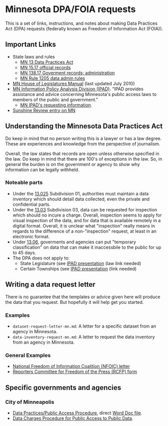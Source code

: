 # Minnesota DPA/FOIA requests

This is a set of links, instructions, and notes about making Data Practices Act (DPA) requests (federally known as Freedom of Information Act (FOIA)).

## Important Links

* State laws and rules
    * [MN 13 Data Practices Act](https://www.revisor.leg.state.mn.us/statutes/?id=13)
    * [MN 15.17 official records](https://www.revisor.mn.gov/statutes/?id=15.17)
    * [MN 138.17 Goverment records; administration](https://www.revisor.mn.gov/statutes/?id=138.17)
    * [MN Rule 1205 data admin rules](https://www.revisor.leg.state.mn.us/rules/?id=1205)
* [MN House of Legislatures Manual](http://www.house.leg.state.mn.us/hrd/pubs/dataprac.pdf) (last updated July 2010)
* [MN Information Policy Analysis Division (IPAD)](http://www.ipad.state.mn.us/).  "IPAD provides assistance and advice concerning Minnesota's public access laws to members of the public and government."
    * [MN IPAD's requesting information](http://www.ipad.state.mn.us/docs/datarequestmain.html).
* [Sunshine Review entry on MN](http://sunshinereview.org/index.php/Minnesota_Data_Practices_Act)

## Understanding the Minnesota Data Practices Act

Do keep in mind that no person writing this is a lawyer or has a law degree.  These are experiences and knowledge from the perspective of journalism.

Overall, the law states that records are open unless otherwise specified in the law.  Do keep in mind that there are 100's of exceptions in the law.  So, in general the burden is on the government or agency to show why information can be legally withheld.

### Noteable parts

* Under the [13.025](https://www.revisor.leg.state.mn.us/statutes/?id=13.025) Subdivision 01, authorities must maintain a data inventory which should detail data collected, even the private and confidential parts.
* Under the [13.03](https://www.revisor.mn.gov/statutes/?id=13.03) Subdivision 03, data can be requested for inspection which should no incure a charge.  Overall, inspection seems to apply for visual inspection of the data, and for data that is available remotely in a digital format.  Overall, it is unclear what "inspection" really means in regards to the difference of a non-"inspection" request, at least in an electronic format.
* Under [13.06](https://www.revisor.mn.gov/statutes/?id=13.06), goverments and agencies can put "temporary classification" on data that can make it inaccessbile to the public for up to 45 days.
* The DPA does not apply to:
    * State Legislature (see [IPAD presentation](http://www.ipad.state.mn.us/docs/Can%20I%20ask%20for%20that.pdf) (law link needed)
    * Certain Townships (see [IPAD presentation](http://www.ipad.state.mn.us/docs/Can%20I%20ask%20for%20that.pdf) (link needed)

## Writing a data request letter

There is no guarantee that the templates or advice given here will produce the data that you request.  But hopefully it will help get you started.

### Examples

* ```dataset-request-letter-mn.md```: A letter for a specific dataset from an agency in Minnesota.
* ```data-inventory-request-mn.md```: A letter to request the data inventory from an agency in Minnesota.

### General Examples

* [National Freedom of Information Coalition (NFOIC) letter](http://www.nfoic.org/minnesota-sample-foia-request)
* [Reporters Committee for Freedom of the Press (RCFP) form](http://www.rcfp.org/foia-letter-generator-state?state=Minnesota)

## Specific governments and agencies

### City of Minneapolis

* [Data Practices/Public Access Procedure](http://www.minneapolismn.gov/policies/policies_public-access-cover), direct [Word Doc file](http://www.minneapolismn.gov/www/groups/public/@clerk/documents/webcontent/convert_255906.doc).
* [Data Charges Procedure for Public Access to Public Data](http://www.minneapolismn.gov/council/procedures/council_procedures_data-charge-guidelines).

